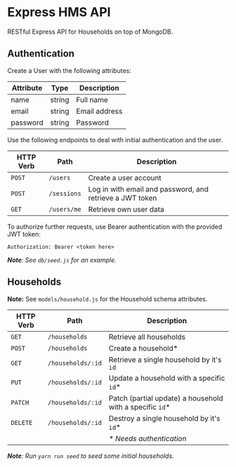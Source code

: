 # Express HMS API

RESTful Express API for Households on top of MongoDB.

## Authentication

Create a User with the following attributes:

| Attribute | Type   | Description   |
|-----------|--------|---------------|
| name      | string | Full name     |
| email     | string | Email address |
| password  | string | Password      |

Use the following endpoints to deal with initial authentication and the user.

| HTTP Verb | Path        | Description |
|-----------|-------------|--------------|
| `POST`    | `/users`    | Create a user account |
| `POST`    | `/sessions` | Log in with email and password, and retrieve a JWT token |
| `GET`     | `/users/me` | Retrieve own user data |

To authorize further requests, use Bearer authentication with the provided JWT token:

```
Authorization: Bearer <token here>
```

_**Note**: See `db/seed.js` for an example._

## Households

**Note:** See `models/household.js` for the Household schema attributes.

| HTTP Verb | Path | Description |
|-----------|------|--------------|
| `GET` | `/households` | Retrieve all households |
| `POST` | `/households` | Create a household* |
| `GET` | `/households/:id` | Retrieve a single household by it's `id` |
| `PUT` | `/households/:id` | Update a household with a specific `id`* |
| `PATCH` | `/households/:id` | Patch (partial update) a household with a specific `id`* |
| `DELETE` | `/households/:id` | Destroy a single household by it's `id`* |
| | | _* Needs authentication_ |

_**Note**: Run `yarn run seed` to seed some initial households._
